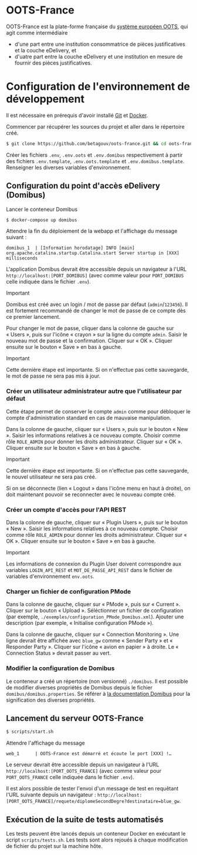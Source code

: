 # OOTS-France

OOTS-France est la plate-forme française du [système européen
OOTS](https://ec.europa.eu/digital-building-blocks/wikis/display/OOTS/OOTSHUB+Home),
qui agit comme intermédiaire
- d'une part entre une institution consommatrice de pièces justificatives et la
  couche eDelivery, et
- d'uatre part entre la couche eDelivery et une institution en mesure de
  fournir des pièces justificatives.

# Configuration de l'environnement de développement

Il est nécessaire en prérequis d'avoir installé [Git](https://git-scm.com/) et
[Docker](https://www.docker.com/).

Commencer par récupérer les sources du projet et aller dans le répertoire créé.

```sh
$ git clone https://github.com/betagouv/oots-france.git && cd oots-france
```

Créer les fichiers `.env`, `.env.oots` et `.env.domibus` respectivement à
partir des fichiers `.env.template`, `.env.oots.template` et
`.env.domibus.template`. Renseigner les diverses variables d'environnement.


## Configuration du point d'accès eDelivery (Domibus)

Lancer le conteneur Domibus

```sh
$ docker-compose up domibus
```

Attendre la fin du déploiement de la webapp et l'affichage du message suivant :

```
domibus_1  | [Information horodatage] INFO [main] org.apache.catalina.startup.Catalina.start Server startup in [XXX] milliseconds
```

L'application Domibus devrait être accessible depuis un navigateur à l'URL
`http://localhost:[PORT_DOMIBUS]` (avec comme valeur pour `PORT_DOMIBUS` celle
indiquée dans le fichier `.env`).

> [!IMPORTANT]
> Domibus est créé avec un login / mot de passe par défaut (`admin`/`123456`).
> Il est fortement recommandé de changer le mot de passe de ce compte dès ce
> premier lancement.

Pour changer le mot de passe, cliquer dans la colonne de gauche sur « Users »,
puis sur l'icône « crayon » sur la ligne du compte `admin`. Saisir le nouveau
mot de passe et la confirmation. Cliquer sur « OK ». Cliquer ensuite sur le
bouton « Save » en bas à gauche.

> [!IMPORTANT]
> Cette dernière étape est importante. Si on n'effectue pas cette sauvegarde,
> le mot de passe ne sera pas mis à jour.


### Créer un utilisateur administrateur autre que l'utilisateur par défaut

Cette étape permet de conserver le compte `admin` comme pour débloquer le
compte d'administration standard en cas de mauvaise manipulation.

Dans la colonne de gauche, cliquer sur « Users », puis sur le bouton « New ».
Saisir les informations relatives à ce nouveau compte. Choisir comme rôle
`ROLE_ADMIN` pour donner les droits administrateur. Cliquer sur « OK ». Cliquer
ensuite sur le bouton « Save » en bas à gauche.

> [!IMPORTANT]
> Cette dernière étape est importante. Si on n'effectue pas cette sauvegarde,
> le nouvel utilisateur ne sera pas créé.

Si on se déconnecte (lien « Logout » dans l'icône menu en haut à droite), on
doit maintenant pouvoir se reconnecter avec le nouveau compte créé.

### Créer un compte d'accès pour l'API REST

Dans la colonne de gauche, cliquer sur « Plugin Users », puis sur le bouton « New ».
Saisir les informations relatives à ce nouveau compte. Choisir comme rôle
`ROLE_ADMIN` pour donner les droits administrateur. Cliquer sur « OK ». Cliquer
ensuite sur le bouton « Save » en bas à gauche.

> [!IMPORTANT]
> Les informations de connexion du Plugin User doivent correspondre aux variables
> `LOGIN_API_REST` et `MOT_DE_PASSE_API_REST` dans le fichier de variables d'environnement `env.oots`.

### Charger un fichier de configuration PMode

Dans la colonne de gauche, cliquer sur « PMode », puis sur « Current ». Cliquer
sur le bouton « Upload ». Séléctionner un fichier de configuration (par
exemple, `./exemples/configuration_PMode_Domibus.xml`). Ajouter une description
(par exemple, « Initialise configuration PMode »).

Dans la colonne de gauche, cliquer sur « Connection Monitoring ». Une ligne
devrait être affichée avec `blue_gw` comme « Sender Party » et « Responder
Party ». Cliquer sur l'icône « avion en papier » à droite. Le « Connection
Status » devrait passer au vert.


### Modifier la configuration de Domibus

Le conteneur a créé un répertoire (non versionné) `./domibus`. Il est possible
de modifier diverses propriétés de Domibus depuis le fichier
`domibus/domibus.properties`. Se référer à [la documentation
Domibus](https://ec.europa.eu/digital-building-blocks/wikis/download/attachments/638060670/%28eDelivery%29%28AP%29%28AG%29%28Domibus%205.0.4%29%2817.7%29.pdf?version=2&modificationDate=1684157357586&api=v2)
pour la signification des diverses propriétés.


## Lancement du serveur OOTS-France

```sh
$ scripts/start.sh
```

Attendre l'affichage du message

```
web_1      | OOTS-France est démarré et écoute le port [XXX] !…
```

Le serveur devrait être accessible depuis un navigateur à l'URL
`http://localhost:[PORT_OOTS_FRANCE]` (avec comme valeur pour
`PORT_OOTS_FRANCE` celle indiquée dans le fichier `.env`).

Il est alors possible de tester l'envoi d'un message de test en requêtant l'URL
suivante depuis un navigateur :
`http://localhost:[PORT_OOTS_FRANCE]/requete/diplomeSecondDegre?destinataire=blue_gw`.


## Exécution de la suite de tests automatisés

Les tests peuvent être lancés depuis un conteneur Docker en exécutant le script
`scripts/tests.sh`. Les tests sont alors rejoués à chaque modification de
fichier du projet sur la machine hôte.

